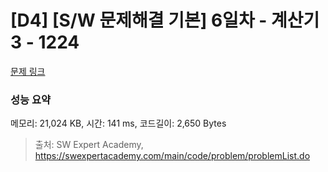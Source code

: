 # [D4] [S/W 문제해결 기본] 6일차 - 계산기3 - 1224 

[문제 링크](https://swexpertacademy.com/main/code/problem/problemDetail.do?contestProbId=AV14tDX6AFgCFAYD) 

### 성능 요약

메모리: 21,024 KB, 시간: 141 ms, 코드길이: 2,650 Bytes



> 출처: SW Expert Academy, https://swexpertacademy.com/main/code/problem/problemList.do